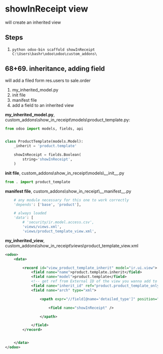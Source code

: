 # showInReceipt view

will create an inherited view

## Steps

1. `python odoo-bin scaffold showInReceipt C:\Users\bashr\odoo\odoo\custom_addons\`

## 68+69. inheritance, adding field

will add a filed form res.users to sale.order

1. my_inherited_model.py
2. init file
3. manifest file
4. add a field to an inherited view

__my_inherited_model.py__, custom_addons\show_in_receipt\models\product_template.py:

```py
from odoo import models, fields, api


class ProductTemplate(models.Model):
    _inherit = 'product.template'

    showInReceipt = fields.Boolean(
        string='showInReceipt',
    )
```

__init file__,  custom_addons\show_in_receipt\models\\_\_init__.py

```py
from . import product_template
```

__manifest file__, custom_addons\show_in_receipt\\_\_manifest__.py

```py
    # any module necessary for this one to work correctly
    'depends': ['base', 'product'],

    # always loaded
    'data': [
        # 'security/ir.model.access.csv',
        'views/views.xml',
        'views/product_template_view.xml',
```

__my_inherited_view__, custom_addons\show_in_receipt\views\product_template_view.xml

```xml
<odoo>
    <data>

        <record id="view_product_template_inherit" model="ir.ui.view">
            <field name="name">product.template.inherit</field>
            <field name="model">product.template</field>
            <!-- get ref from External ID of the view you wanna add to it  -->
            <field name="inherit_id" ref="product.product_template_only_form_view" />
            <field name="arch" type="xml">

                <xpath expr="//field[@name='detailed_type']" position="after">

                    <field name="showInReceipt" />

                </xpath>

            </field>
        </record>


    </data>
</odoo>
```
